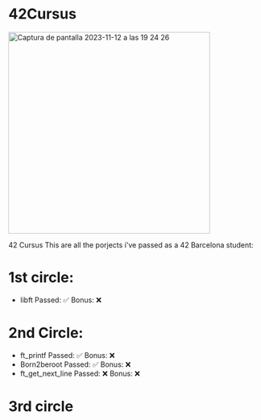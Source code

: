 # 42Cursus
<img width="400" alt="Captura de pantalla 2023-11-12 a las 19 24 26" src="https://github.com/LLuisPP/42Cursus/assets/116104082/f65a01f3-408f-4650-b605-3f83f2dfb50a">

42 Cursus
This are all the porjects i've passed as a 42 Barcelona student:

# 1st circle:
- libft Passed: ✅ Bonus: ❌
# 2nd Circle:
- ft_printf Passed: ✅ Bonus: ❌
- Born2beroot Passed: ✅ Bonus: ❌
- ft_get_next_line Passed: ❌ Bonus: ❌
# 3rd circle
